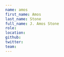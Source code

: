 ```yaml
---
name: amos
first_name: Amos
last_name: Stone
full_name: J. Amos Stone
role:
location:
github:
twitter:
team:
---
```

